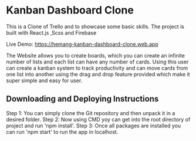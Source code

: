 # Kanban Dashboard Clone


This is a Clone of Trello and to showcase some basic skills. The project is built with React.js ,Scss and  Firebase 

Live Demo: https://hemang-kanban-dashboard-clone.web.app

The Website allows you to create boards, which you can create an infinite number of lists and each list can have any number of cards. Using this user can create a kanban system to track productivity and can move cards from one list into another using the drag and drop feature provided which make it super simple and easy for user.

## Downloading and Deploying Instructions
Step 1: You can simply clone the Git repository and then unpack it in a desired folder.
Step 2: Now using CMD yoy can get into the root directory of project and run 'npm install'.
Step 3: Once all packages are installed you can run 'npm start' to run the app in localhost.

